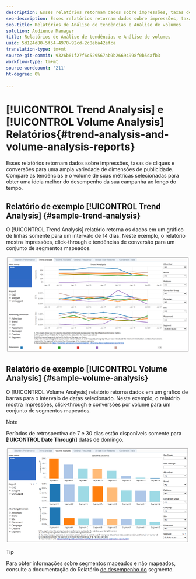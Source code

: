 ```yaml
---
description: Esses relatórios retornam dados sobre impressões, taxas de cliques e conversões para uma ampla variedade de dimensões de publicidade. Compare as tendências e o volume de suas métricas selecionadas para obter uma ideia melhor do desempenho da sua campanha ao longo do tempo.
seo-description: Esses relatórios retornam dados sobre impressões, taxas de cliques e conversões para uma ampla variedade de dimensões de publicidade. Compare as tendências e o volume de suas métricas selecionadas para obter uma ideia melhor do desempenho da sua campanha ao longo do tempo.
seo-title: Relatórios de Análise de tendências e Análise de volumes
solution: Audience Manager
title: Relatórios de Análise de tendências e Análise de volumes
uuid: 5d124d80-5f54-4970-92cd-2c8eba42efca
translation-type: tm+mt
source-git-commit: 9326b61f27f6c529567ab9b26694998f0b5dafb3
workflow-type: tm+mt
source-wordcount: '211'
ht-degree: 0%

---
```



# [!UICONTROL Trend Analysis] e [!UICONTROL Volume Analysis] Relatórios{#trend-analysis-and-volume-analysis-reports}

Esses relatórios retornam dados sobre impressões, taxas de cliques e conversões para uma ampla variedade de dimensões de publicidade. Compare as tendências e o volume de suas métricas selecionadas para obter uma ideia melhor do desempenho da sua campanha ao longo do tempo.

## Relatório de exemplo [!UICONTROL Trend Analysis] {#sample-trend-analysis}

O [!UICONTROL Trend Analysis] relatório retorna os dados em um gráfico de linhas somente para um intervalo de 14 dias. Neste exemplo, o relatório mostra impressões, click-through e tendências de conversão para um conjunto de segmentos mapeados.

![](assets/trend-analysis.png)

## Relatório de exemplo [!UICONTROL Volume Analysis] {#sample-volume-analysis}

O [!UICONTROL Volume Analysis] relatório retorna dados em um gráfico de barras para o intervalo de datas selecionado. Neste exemplo, o relatório mostra impressões, click-through e conversões por volume para um conjunto de segmentos mapeados.

>[!NOTE]
>
>Períodos de retrospectiva de 7 e 30 dias estão disponíveis somente para **[!UICONTROL Date Through]** datas de domingo.

![](assets/volume-analysis.png)

>[!TIP]
>
>Para obter informações sobre segmentos mapeados e não mapeados, consulte a documentação do Relatório [de desempenho do](../../../reporting/audience-optimization-reports/aor-advertisers/segment-performance.md) segmento.

